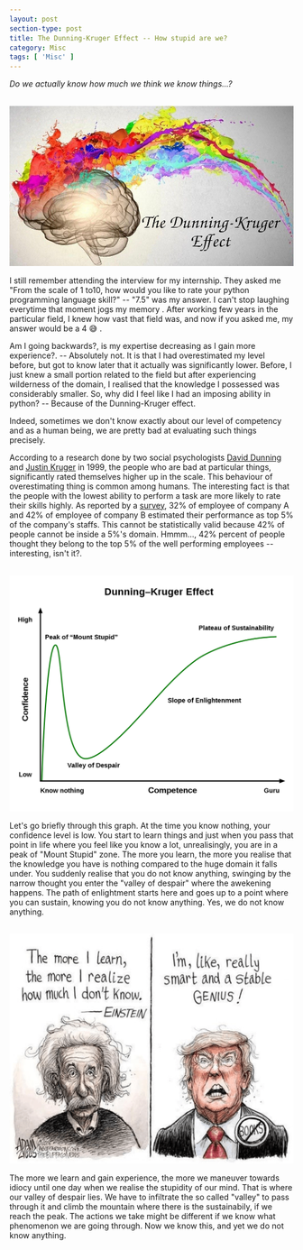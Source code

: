 ```yaml
---
layout: post
section-type: post
title: The Dunning-Kruger Effect -- How stupid are we? 
category: Misc
tags: [ 'Misc' ]
---
```


*Do we actually know how much we think we know things...?*<br>

<br>![Dunning-Kruger Effect](../img/posts/dunning-kruger/dk1.jpg)<br>

I still remember attending the interview for my internship. They asked me "From the scale of 1 to10, how would you like to rate your python programming language skill?" -- "7.5" was my answer.  I can't stop laughing everytime that moment jogs my memory . After working few years in the particular field, I knew how vast that field was, and now if you asked me, my answer would be a 4 :sweat_smile: .

Am I going backwards?, is my expertise decreasing as I gain more experience?. -- Absolutely not. It is that I had overestimated my level before, but got to know later that it actually was significantly lower. Before, I just knew a small portion related to the field but after experiencing wilderness of the domain, I realised that the knowledge I possessed was considerably smaller. So, why did I feel like I had an imposing ability in python? -- Because of the Dunning-Kruger effect.

Indeed, sometimes we don't know exactly about our level of competency and as a human being, we are pretty bad at evaluating such things precisely. 

According to a research done by two social psychologists [David Dunning](https://en.wikipedia.org/wiki/David_Dunning) and [Justin Kruger](https://en.wikipedia.org/wiki/Justin_Kruger) in 1999, the people who are bad at particular things, significantly rated themselves higher up in the scale. This behaviour of overestimating thing is common among humans.  The interesting fact is that the people with the lowest ability to perform a task are more likely to rate their skills highly. As reported by a [survey](https://www.jstor.org/stable/2393221?seq=1), 32% of employee of company A and 42% of employee of company B estimated their performance as top 5% of the company's staffs. This cannot be statistically valid because 42% of people cannot be inside a 5%'s domain. Hmmm..., 42% percent of people thought they belong to the top 5% of the well performing employees -- interesting, isn't it?. 


<br>![Dunning-Kruger Graph](../img/posts/dunning-kruger/dk2.jpg)<br>

Let's go briefly through this graph. At the time you know nothing, your confidence level is low. You start to learn things and just when you pass that point in life where you feel like you know a lot, unrealisingly, you are in a peak of "Mount Stupid" zone. The more you learn, the more you realise that the knowledge you have is nothing compared to the huge domain it falls under. You suddenly realise that you do not know anything, swinging by the narrow thought you enter the "valley of despair" where the awekening happens. The path of enlightment starts here and goes up to a point where you can sustain, knowing you do not know anything. Yes, we do not know anything.


<br>![ET](../img/posts/dunning-kruger/dk3.jpg)<br>

The more we learn and gain experience, the more we maneuver towards idiocy until one day when we realise the stupidity of our mind. That is where our valley of despair lies. We have to infiltrate the so called "valley" to pass through it and climb the mountain where there is the sustainabily, if we reach the peak. The actions we take might be different if we know what phenomenon we are going through. Now we know this, and yet we do not know anything.
